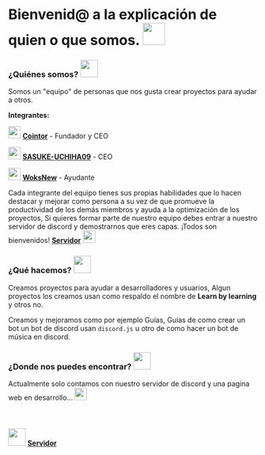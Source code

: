 # Bienvenid@ a la explicación de quien o que somos. <img src="https://cdn.discordapp.com/emojis/797842083817062421.gif?v=1" width="45px">

### ¿Quiénes somos? <img src="https://cdn.discordapp.com/emojis/872635889933770792.png?v=1" width="35px">

Somos un "equipo" de personas que nos gusta crear proyectos para ayudar a otros. 

**Integrantes:**

<img src="https://cdn.discordapp.com/emojis/864313776051191848.png?v=1" width="25px"> [**Cointor**](https://www.cointor.cf/) - Fundador y CEO

<img src="https://images-ext-2.discordapp.net/external/sgtzZyL4bed2huv4972xevf0YHtYWNmu6aWq7AccVj0/%3Fsize%3D1024/https/cdn.discordapp.com/avatars/753769842506727504/a_9d45ca9f9337189b37897003fb9ce4be.gif" width="25px"> [**SASUKE-UCHIHA09**](https://github.com/SASUKE-UCHIHA09) - CEO

<img src="https://cdn.discordapp.com/emojis/797842083817062421.gif?v=1" width="25px"> [**WoksNew**](https://github.com/WoksNew) - Ayudante


Cada integrante del equipo tienes sus propias habilidades que lo hacen destacar y mejorar como persona a su vez de que promueve la productividad de los demás miembros y ayuda a la optimización de los proyectos, Si quieres formar parte de nuestro equipo debes entrar a nuestro servidor de discord y demostrarnos que eres capas. ¡Todos son bienvenidos! [**Servidor**](https://www.cointor.cf/discord.html) <img src="https://cdn.discordapp.com/emojis/771789194099949608.gif?v=1" width="25px">


### ¿Qué hacemos? <img src="https://cdn.discordapp.com/emojis/850771986577883206.png?v=1" width="35px">

Creamos proyectos para ayudar a desarrolladores y usuarios, Algun proyectos los creamos usan como respaldo el nombre de **Learn by learning** y otros no.

Creamos y mejoramos como por ejemplo Guías, Guías de como crear un bot un bot de discord usan `discord.js` u otro de como hacer un bot de música en discord.

### ¿Donde nos puedes encontrar? <img src="https://cdn.discordapp.com/emojis/862092507738013737.gif?v=1" width="35px">

Actualmente solo contamos con nuestro servidor de discord y una pagina web en desarrollo... <img src="https://cdn.discordapp.com/emojis/824320414503272508.gif?v=1" width="25px">

<img src="https://cdn.discordapp.com/emojis/771789194099949608.gif?v=1" width="35px" style="margin-top: 40px;"> [**Servidor**](https://www.cointor.cf/discord.html)
